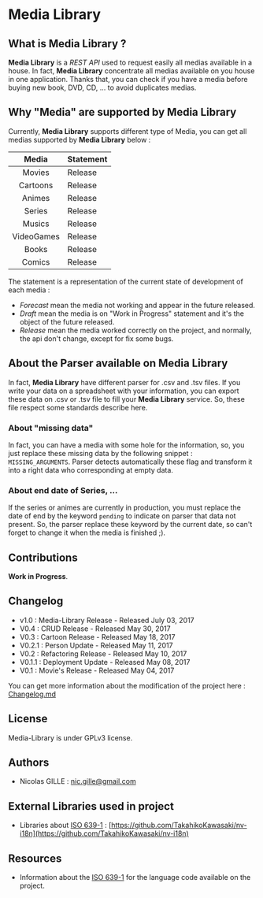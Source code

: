 # Media Library

## What is Media Library ?
**Media Library** is a _REST API_ used to request easily all medias available in a house.
In fact, **Media Library** concentrate all medias available on you house in one application.
Thanks that, you can check if you have a media before buying new book, DVD, CD, ... to avoid duplicates medias.

## Why "Media" are supported by Media Library
Currently, **Media Library** supports different type of Media, you can get all medias supported by **Media Library** below :

| Media      | Statement |
| :---------:|-----------|
| Movies     | Release   |
| Cartoons   | Release   |
| Animes     | Release   |
| Series     | Release   |
| Musics     | Release   |
| VideoGames | Release   |
| Books      | Release   |
| Comics     | Release   |

The statement is a representation of the current state of development of each media :
- _Forecast_ mean the media not working and appear in the future released.
- _Draft_ mean the media is on "Work in Progress" statement and it's the object of the future released.
- _Release_ mean the media worked correctly on the project, and normally, the api don't change, except for fix some bugs.

## About the Parser available on Media Library
In fact, **Media Library** have different parser for .csv and .tsv files.
If you write your data on a spreadsheet with your information, you can export these data on .csv or .tsv file to fill your **Media Library** service.
So, these file respect some standards describe here.

### About "missing data"
In fact, you can have a media with some hole for the information, so, you just replace these missing data by the following snippet : `MISSING_ARGUMENTS`.
Parser detects automatically these flag and transform it into a right data who corresponding at empty data.

### About end date of Series, ...
If the series or animes are currently in production, you must replace the date of end by the keyword `pending` to indicate on parser that data not present.
So, the parser replace these keyword by the current date, so can't forget to change it when the media is finished ;).

## Contributions
**Work in Progress**.

## Changelog 
- v1.0 : Media-Library Release - Released July 03, 2017
- V0.4 : CRUD Release - Released May 30, 2017
- V0.3 : Cartoon Release - Released May 18, 2017
- V0.2.1 : Person Update - Released May 11, 2017
- V0.2 : Refactoring Release - Released May 10, 2017
- V0.1.1 : Deployment Update - Released May 08, 2017
- V0.1 : Movie's Release - Released May 04, 2017

You can get more information about the modification of the project here : [Changelog.md](https://github.com/Kero76/media-library/blob/master/changelog.md)

## License 
Media-Library is under GPLv3 license.

## Authors
- Nicolas GILLE : <nic.gille@gmail.com>

## External Libraries used in project
- Libraries about [ISO 639-1](https://en.wikipedia.org/wiki/ISO_639-1) : [https://github.com/TakahikoKawasaki/nv-i18n](https://github.com/TakahikoKawasaki/nv-i18n)

## Resources
- Information about the [ISO 639-1](https://www.iso.org/iso-639-language-codes.html) for the language code available on the project.
